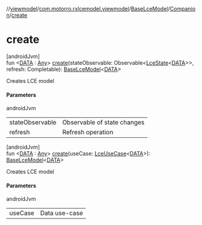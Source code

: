 //[viewmodel](../../../../index.md)/[com.motorro.rxlcemodel.viewmodel](../../index.md)/[BaseLceModel](../index.md)/[Companion](index.md)/[create](create.md)

# create

[androidJvm]\
fun &lt;[DATA](create.md) : [Any](https://kotlinlang.org/api/latest/jvm/stdlib/kotlin/-any/index.html)&gt; [create](create.md)(stateObservable: Observable&lt;[LceState](../../../../../lce/lce/com.motorro.rxlcemodel.lce/-lce-state/index.md)&lt;[DATA](create.md)&gt;&gt;, refresh: Completable): [BaseLceModel](../index.md)&lt;[DATA](create.md)&gt;

Creates LCE model

#### Parameters

androidJvm

| | |
|---|---|
| stateObservable | Observable of state changes |
| refresh | Refresh operation |

[androidJvm]\
fun &lt;[DATA](create.md) : [Any](https://kotlinlang.org/api/latest/jvm/stdlib/kotlin/-any/index.html)&gt; [create](create.md)(useCase: [LceUseCase](../../../../../rx/rx/com.motorro.rxlcemodel.rx/-lce-use-case/index.md)&lt;[DATA](create.md)&gt;): [BaseLceModel](../index.md)&lt;[DATA](create.md)&gt;

Creates LCE model

#### Parameters

androidJvm

| | |
|---|---|
| useCase | Data use-case |
